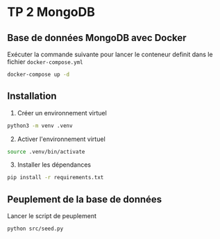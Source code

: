 # TP 2 MongoDB

## Base de données MongoDB avec Docker

Exécuter la commande suivante pour lancer le conteneur definit dans le fichier `docker-compose.yml`
```bash
docker-compose up -d
```

## Installation

1. Créer un environnement virtuel
```bash
python3 -m venv .venv
```

2. Activer l'environnement virtuel
```bash
source .venv/bin/activate
```

3. Installer les dépendances
```bash
pip install -r requirements.txt
```

## Peuplement de la base de données

Lancer le script de peuplement
```bash
python src/seed.py
```
